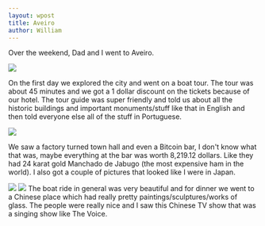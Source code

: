 ```yaml
---
layout: wpost
title: Aveiro
author: William
---
```


Over the weekend, Dad and I went to Aveiro.

![](https://1.bp.blogspot.com/-w7KIlMKYZdk/XazP1d48jOI/AAAAAAAAFvw/uhU1gv6ovi0JE9ZsZCyJ5k5qsZPV_SNZgCKgBGAsYHg/s1600/IMG_20191019_173620.jpg)

On the first day we explored the city and went on a boat tour. The tour was about 45 minutes and we got a 1 dollar discount on the tickets because of our hotel.  The tour guide was super friendly and told us about all the historic buildings and important monuments/stuff like that in English and then told everyone else all of the stuff in Portuguese. 

![](https://1.bp.blogspot.com/-wIA6dm66mWw/XazRWLk0OcI/AAAAAAAAFv8/zdad1vAU3qwigsGJ8sUb9gRTOBvFalQMQCKgBGAsYHg/s400/IMG_20191019_171511.jpg)

We saw a factory turned town hall and even a Bitcoin bar, I don't know what that was, maybe everything at the bar was worth 8,219.12 dollars. Like they had 24 karat gold Manchado de Jabugo (the most expensive ham in the world). I also got a couple of pictures that looked like I were in Japan.

![](https://1.bp.blogspot.com/-Hk2Gzi0ITAM/XazT32olCXI/AAAAAAAAFwQ/yRbQba_ZX9M-l-QCjvUnGnGX8idsagbUQCKgBGAsYHg/s1600/IMG_20191019_181329.jpg)
![](https://1.bp.blogspot.com/-6pEIeK1b9Fc/XazVmby4u5I/AAAAAAAAFwo/oYkEaSCgmBYWJ9BRVIXdIFETdq4poy6WwCKgBGAsYHg/s1600/IMG_20191019_181320.jpg)
The boat ride in general was very beautiful and for dinner we went to a Chinese place which had really pretty paintings/sculptures/works of glass. The people were really nice and I saw this Chinese TV show that was a singing show like The Voice.
